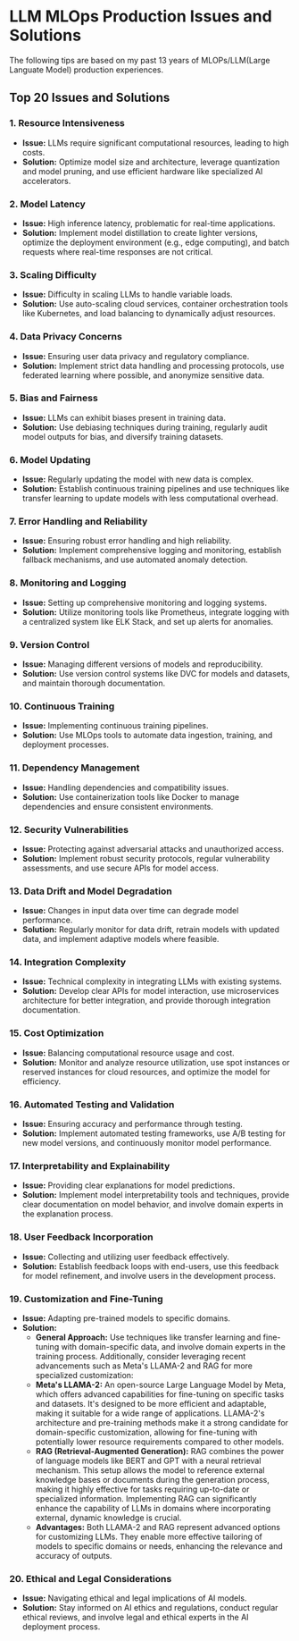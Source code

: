# LLM MLOps Production Issues and Solutions

The following tips are based on my past 13 years of MLOPs/LLM(Large Languate Model) production experiences.

## Top 20 Issues and Solutions

### 1. Resource Intensiveness
- **Issue:** LLMs require significant computational resources, leading to high costs.
- **Solution:** Optimize model size and architecture, leverage quantization and model pruning, and use efficient hardware like specialized AI accelerators.

### 2. Model Latency
- **Issue:** High inference latency, problematic for real-time applications.
- **Solution:** Implement model distillation to create lighter versions, optimize the deployment environment (e.g., edge computing), and batch requests where real-time responses are not critical.

### 3. Scaling Difficulty
- **Issue:** Difficulty in scaling LLMs to handle variable loads.
- **Solution:** Use auto-scaling cloud services, container orchestration tools like Kubernetes, and load balancing to dynamically adjust resources.

### 4. Data Privacy Concerns
- **Issue:** Ensuring user data privacy and regulatory compliance.
- **Solution:** Implement strict data handling and processing protocols, use federated learning where possible, and anonymize sensitive data.

### 5. Bias and Fairness
- **Issue:** LLMs can exhibit biases present in training data.
- **Solution:** Use debiasing techniques during training, regularly audit model outputs for bias, and diversify training datasets.

### 6. Model Updating
- **Issue:** Regularly updating the model with new data is complex.
- **Solution:** Establish continuous training pipelines and use techniques like transfer learning to update models with less computational overhead.

### 7. Error Handling and Reliability
- **Issue:** Ensuring robust error handling and high reliability.
- **Solution:** Implement comprehensive logging and monitoring, establish fallback mechanisms, and use automated anomaly detection.

### 8. Monitoring and Logging
- **Issue:** Setting up comprehensive monitoring and logging systems.
- **Solution:** Utilize monitoring tools like Prometheus, integrate logging with a centralized system like ELK Stack, and set up alerts for anomalies.

### 9. Version Control
- **Issue:** Managing different versions of models and reproducibility.
- **Solution:** Use version control systems like DVC for models and datasets, and maintain thorough documentation.

### 10. Continuous Training
- **Issue:** Implementing continuous training pipelines.
- **Solution:** Use MLOps tools to automate data ingestion, training, and deployment processes.

### 11. Dependency Management
- **Issue:** Handling dependencies and compatibility issues.
- **Solution:** Use containerization tools like Docker to manage dependencies and ensure consistent environments.

### 12. Security Vulnerabilities
- **Issue:** Protecting against adversarial attacks and unauthorized access.
- **Solution:** Implement robust security protocols, regular vulnerability assessments, and use secure APIs for model access.

### 13. Data Drift and Model Degradation
- **Issue:** Changes in input data over time can degrade model performance.
- **Solution:** Regularly monitor for data drift, retrain models with updated data, and implement adaptive models where feasible.

### 14. Integration Complexity
- **Issue:** Technical complexity in integrating LLMs with existing systems.
- **Solution:** Develop clear APIs for model interaction, use microservices architecture for better integration, and provide thorough integration documentation.

### 15. Cost Optimization
- **Issue:** Balancing computational resource usage and cost.
- **Solution:** Monitor and analyze resource utilization, use spot instances or reserved instances for cloud resources, and optimize the model for efficiency.

### 16. Automated Testing and Validation
- **Issue:** Ensuring accuracy and performance through testing.
- **Solution:** Implement automated testing frameworks, use A/B testing for new model versions, and continuously monitor model performance.

### 17. Interpretability and Explainability
- **Issue:** Providing clear explanations for model predictions.
- **Solution:** Implement model interpretability tools and techniques, provide clear documentation on model behavior, and involve domain experts in the explanation process.

### 18. User Feedback Incorporation
- **Issue:** Collecting and utilizing user feedback effectively.
- **Solution:** Establish feedback loops with end-users, use this feedback for model refinement, and involve users in the development process.

### 19. Customization and Fine-Tuning
- **Issue:** Adapting pre-trained models to specific domains.
- **Solution:** 
    - **General Approach:** Use techniques like transfer learning and fine-tuning with domain-specific data, and involve domain experts in the training process. Additionally, consider leveraging recent advancements such as Meta's LLAMA-2 and RAG for more specialized customization:
    - **Meta's LLAMA-2:** An open-source Large Language Model by Meta, which offers advanced capabilities for fine-tuning on specific tasks and datasets. It's designed to be more efficient and adaptable, making it suitable for a wide range of applications. LLAMA-2's architecture and pre-training methods make it a strong candidate for domain-specific customization, allowing for fine-tuning with potentially lower resource requirements compared to other models.
    - **RAG (Retrieval-Augmented Generation):** RAG combines the power of language models like BERT and GPT with a neural retrieval mechanism. This setup allows the model to reference external knowledge bases or documents during the generation process, making it highly effective for tasks requiring up-to-date or specialized information. Implementing RAG can significantly enhance the capability of LLMs in domains where incorporating external, dynamic knowledge is crucial.
    - **Advantages:** Both LLAMA-2 and RAG represent advanced options for customizing LLMs. They enable more effective tailoring of models to specific domains or needs, enhancing the relevance and accuracy of outputs.

### 20. Ethical and Legal Considerations
- **Issue:** Navigating ethical and legal implications of AI models.
- **Solution:** Stay informed on AI ethics and regulations, conduct regular ethical reviews, and involve legal and ethical experts in the AI deployment process.

